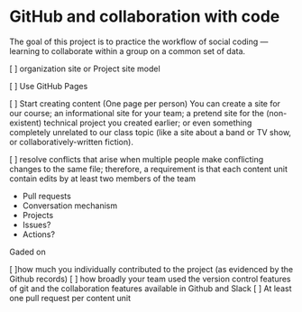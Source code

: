# GitHub and collaboration with code 

The goal of this project is to practice the workflow of social coding — learning to collaborate within a group on a common set of data.

[ ] organization site or Project site model

[ ] Use GitHub Pages 

[ ] Start creating content (One page per person)
You can create a site for our course; an informational site for your team; a pretend site for the (non-existent) technical project you 
created earlier; or even something completely unrelated to our class topic (like a site about a band or TV show, or 
collaboratively-written fiction).

[ ] resolve conflicts that arise when multiple people make conflicting changes to the same file; therefore, a requirement is that each content unit contain edits by at least two members of the team

- Pull requests
- Conversation mechanism
- Projects
- Issues?
- Actions?

Gaded on

[ ]how much you individually contributed to the project (as evidenced by the Github records)
[ ] how broadly your team used the version control features of git and the collaboration features available in Github and Slack
[ ] At least one pull request per content unit
